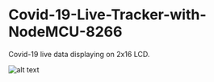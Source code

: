 # Covid-19-Live-Tracker-with-NodeMCU-8266
Covid-19 live data displaying on 2x16 LCD. 


![alt text](https://hizliresim.com/IISHg0)
